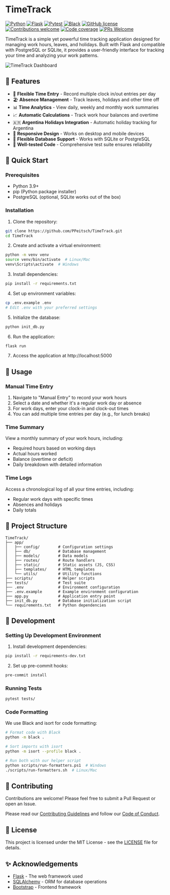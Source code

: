# TimeTrack

[![Python](https://img.shields.io/badge/Python-3.9+-blue.svg)](https://www.python.org/downloads/)
[![Flask](https://img.shields.io/badge/Flask-3.1.0-green.svg)](https://flask.palletsprojects.com/)
[![Pytest](https://img.shields.io/badge/Pytest-7.4.0-orange.svg)](https://pytest.org/)
[![Black](https://img.shields.io/badge/Code%20Style-Black-black.svg)](https://github.com/psf/black)
[![GitHub license](https://img.shields.io/github/license/PPeitsch/TimeTrack.svg)](LICENSE)
[![Contributions welcome](https://img.shields.io/badge/Contributions-welcome-brightgreen.svg)](CONTRIBUTING.md)
[![Code coverage](https://img.shields.io/badge/Coverage-90%25-green.svg)](https://codecov.io/)
[![PRs Welcome](https://img.shields.io/badge/PRs-welcome-brightgreen.svg)](CONTRIBUTING.md)

TimeTrack is a simple yet powerful time tracking application designed for managing work hours, leaves, and holidays. Built with Flask and compatible with PostgreSQL or SQLite, it provides a user-friendly interface for tracking your time and analyzing your work patterns.

![TimeTrack Dashboard](https://via.placeholder.com/800x400?text=TimeTrack+Dashboard)

## 🌟 Features

- 📅 **Flexible Time Entry** - Record multiple clock in/out entries per day
- 🏖️ **Absence Management** - Track leaves, holidays and other time off
- 📊 **Time Analytics** - View daily, weekly and monthly work summaries
- 📈 **Automatic Calculations** - Track work hour balances and overtime
- 🇦🇷 **Argentina Holidays Integration** - Automatic holiday tracking for Argentina
- 📱 **Responsive Design** - Works on desktop and mobile devices
- 🔌 **Flexible Database Support** - Works with SQLite or PostgreSQL
- 🧪 **Well-tested Code** - Comprehensive test suite ensures reliability

## 🚀 Quick Start

### Prerequisites

- Python 3.9+
- pip (Python package installer)
- PostgreSQL (optional, SQLite works out of the box)

### Installation

1. Clone the repository:
```bash
git clone https://github.com/PPeitsch/TimeTrack.git
cd TimeTrack
```

2. Create and activate a virtual environment:
```bash
python -m venv venv
source venv/bin/activate  # Linux/Mac
venv\Scripts\activate  # Windows
```

3. Install dependencies:
```bash
pip install -r requirements.txt
```

4. Set up environment variables:
```bash
cp .env.example .env
# Edit .env with your preferred settings
```

5. Initialize the database:
```bash
python init_db.py
```

6. Run the application:
```bash
flask run
```

7. Access the application at http://localhost:5000

## 📖 Usage

### Manual Time Entry

1. Navigate to "Manual Entry" to record your work hours
2. Select a date and whether it's a regular work day or absence
3. For work days, enter your clock-in and clock-out times
4. You can add multiple time entries per day (e.g., for lunch breaks)

### Time Summary

View a monthly summary of your work hours, including:
- Required hours based on working days
- Actual hours worked
- Balance (overtime or deficit)
- Daily breakdown with detailed information

### Time Logs

Access a chronological log of all your time entries, including:
- Regular work days with specific times
- Absences and holidays
- Daily totals

## 📁 Project Structure

```
TimeTrack/
├── app/
│   ├── config/        # Configuration settings
│   ├── db/            # Database management
│   ├── models/        # Data models
│   ├── routes/        # Route handlers
│   ├── static/        # Static assets (JS, CSS)
│   ├── templates/     # HTML templates
│   └── utils/         # Utility functions
├── scripts/           # Helper scripts
├── tests/             # Test suite
├── .env               # Environment configuration
├── .env.example       # Example environment configuration
├── app.py             # Application entry point
├── init_db.py         # Database initialization script
└── requirements.txt   # Python dependencies
```

## 🧪 Development

### Setting Up Development Environment

1. Install development dependencies:
```bash
pip install -r requirements-dev.txt
```

2. Set up pre-commit hooks:
```bash
pre-commit install
```

### Running Tests

```bash
pytest tests/
```

### Code Formatting

We use Black and isort for code formatting:

```bash
# Format code with Black
python -m black .

# Sort imports with isort
python -m isort --profile black .

# Run both with our helper script
python scripts/run-formatters.ps1  # Windows
./scripts/run-formatters.sh  # Linux/Mac
```

## 🤝 Contributing

Contributions are welcome! Please feel free to submit a Pull Request or open an Issue.

Please read our [Contributing Guidelines](CONTRIBUTING.md) and follow our [Code of Conduct](CODE_OF_CONDUCT.md).

## 📄 License

This project is licensed under the MIT License - see the [LICENSE](LICENSE) file for details.

## ✨ Acknowledgements

- [Flask](https://flask.palletsprojects.com/) - The web framework used
- [SQLAlchemy](https://www.sqlalchemy.org/) - ORM for database operations
- [Bootstrap](https://getbootstrap.com/) - Frontend framework